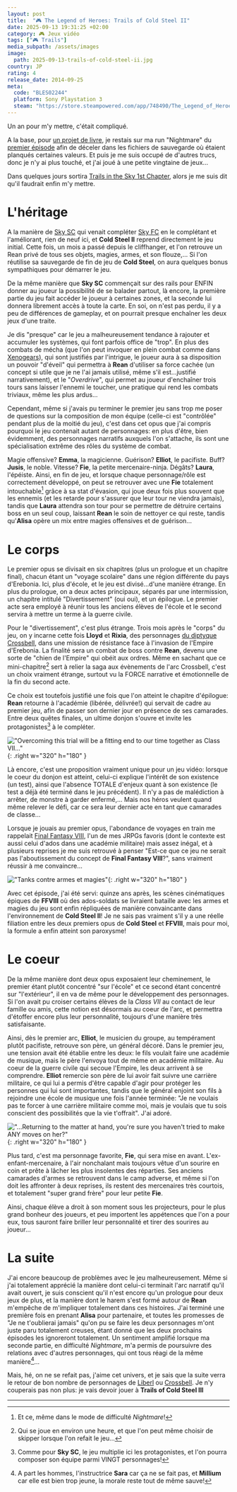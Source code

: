 ```yaml
---
layout: post
title:  "🎮 The Legend of Heroes: Trails of Cold Steel II"
date: 2025-09-13 19:31:25 +02:00
category: 🎮 Jeux vidéo
tags: ["🎮 Trails"]
media_subpath: /assets/images
image:
  path: 2025-09-13-trails-of-cold-steel-ii.jpg
country: JP
rating: 4
release_date: 2014-09-25
meta:
  code: "BLES02244"
  platform: Sony Playstation 3
  steam: "https://store.steampowered.com/app/748490/The_Legend_of_Heroes_Trails_of_Cold_Steel_II/?l=french"
---
```


Un an pour m'y mettre, c'était compliqué.

A la base, pour [un projet de livre](https://reford.dreamleaves.org/), je restais sur ma run "Nightmare" du [premier épisode](/posts/trails-of-cold-steel/) afin de déceler dans les fichiers de sauvegarde où étaient planqués certaines valeurs. Et puis je me suis occupé de d'autres trucs, donc je n'y ai plus touché, et j'ai joué à une petite vingtaine de jeux...

Dans quelques jours sortira [<i class="fab fa-steam"></i> Trails in the Sky 1st Chapter](https://store.steampowered.com/app/3375780/Trails_in_the_Sky_1st_Chapter/), alors je me suis dit qu'il faudrait enfin m'y mettre.

# L'héritage

A la manière de [Sky SC](/posts/trails-sky-sc-evo/) qui venait compléter [Sky FC](/posts/trails-sky-fc-evo/) en le complétant et l'améliorant, rien de neuf ici, et **Cold Steel II** reprend directement le jeu initial. Cette fois, un mois a passé depuis le cliffhanger, et l'on retrouve un Rean privé de tous ses objets, magies, armes, et son flouze,... Si l'on réutilise sa sauvegarde de fin de jeu de **Cold Steel**, on aura quelques bonus sympathiques pour démarrer le jeu.

De la même manière que **Sky SC** commençait sur des rails pour ENFIN donner au joueur la possibilité de se balader partout, là encore, la première partie du jeu fait accéder le joueur à certaines zones, et la seconde lui donnera librement accès à toute la carte. En soi, on n'est pas perdu, il y a peu de différences de gameplay, et on pourrait presque enchaîner les deux jeux d'une traite.

Je dis "presque" car le jeu a malheureusement tendance à rajouter et accumuler les systèmes, qui font parfois office de "trop". En plus des combats de mécha (que l'on peut invoquer en plein combat comme dans [<i class="fab fa-wikipedia-w"></i> Xenogears](https://fr.wikipedia.org/wiki/Xenogears)), qui sont justifiés par l'intrigue, le joueur aura à sa disposition un pouvoir "d'éveil" qui permettra à **Rean** d'utiliser sa force cachée (un concept si utile que je ne l'ai jamais utilisé, même s'il est...justifié narrativement), et le "_Overdrive_", qui permet au joueur d'enchaîner trois tours sans laisser l'ennemi le toucher, une pratique qui rend les combats triviaux, même les plus ardus...

Cependant, même si j'avais pu terminer le premier jeu sans trop me poser de questions sur la composition de mon équipe (celle-ci est "contrôlée" pendant plus de la moitié du jeu), c'est dans cet opus que j'ai compris pourquoi le jeu contenait autant de personnages: en plus d'être, bien évidemment, des personnages narratifs auxquels l'on s'attache, ils sont une spécialisation extrême des rôles du système de combat.

Magie offensive? **Emma**, la magicienne. Guérison? **Elliot**, le pacifiste. Buff? **Jusis**, le noble. Vitesse? **Fie**, la petite mercenaire-ninja. Dégâts? **Laura**, l'épéiste. Ainsi, en fin de jeu, et lorsque chaque personnage/rôle est correctement développé, on peut se retrouver avec une **Fie** totalement intouchable[^2] grâce à sa stat d'évasion, qui joue deux fois plus souvent que les ennemis (et les retarde pour s'assurer que leur tour ne viendra jamais), tandis que **Laura** attendra son tour pour se permettre de détruire certains boss en un seul coup, laissant **Rean** le soin de nettoyer ce qui reste, tandis qu'**Alisa** opère un mix entre magies offensives et de guérison...

# Le corps

Le premier opus se divisait en six chapitres (plus un prologue et un chapitre final), chacun étant un "voyage scolaire" dans une région différente du pays d'Erebonia. Ici, plus d'école, et le jeu est divisé...d'une manière étrange. En plus du prologue, on a deux actes principaux, séparés par une intermission, un chapitre intitulé "Divertissement" (oui oui), et un épilogue. Le premier acte sera employé à réunir tous les anciens élèves de l'école et le second servira à mettre un terme à la guerre civile.

Pour le "divertissement", c'est plus étrange. Trois mois après le "corps" du jeu, on y incarne cette fois **Lloyd** et **Rixia**, des personnages [du diptyque Crossbell](/posts/trails-azure/), dans une mission de résistance face à l'invasion de l'Empire d'Erebonia. La finalité sera un combat de boss contre **Rean**, devenu une sorte de "chien de l'Empire" qui obéit aux ordres. Même en sachant que ce mini-chapitre[^1] sert à relier la saga aux évènements de l'arc Crossbell, c'est un choix vraiment étrange, surtout vu la FORCE narrative et émotionnelle de la fin du second acte.

Ce choix est toutefois justifié une fois que l'on atteint le chapitre d'épilogue: **Rean** retourne à l'académie (libérée, délivrée!) qui servait de cadre au premier jeu, afin de passer son dernier jour en présence de ses camarades. Entre deux quêtes finales, un ultime donjon s'ouvre et invite les protagonistes[^3] à le compléter.

!["Overcoming this trial will be a fitting end to our time together as Class VII..."](2025-09-13-THE_LEGEND_OF_HEROES_TRAILS_OF_COLD_STEEL_II_3.png){: .right w="320" h="180" }

Là encore, c'est une proposition vraiment unique pour un jeu vidéo: lorsque le coeur du donjon est atteint, celui-ci explique l'intérêt de son existence (un test), ainsi que l'absence TOTALE d'enjeux quant à son existence (le test a déjà été terminé dans le jeu précédent). Il n'y a pas de malédiction à arrêter, de monstre à garder enfermé,... Mais nos héros veulent quand même relever le défi, car ce sera leur dernier acte en tant que camarades de classe...

Lorsque je jouais au premier opus, l'abondance de voyages en train me rappelait [<i class="fab fa-wikipedia-w"></i> Final Fantasy VIII](https://fr.wikipedia.org/wiki/Final_Fantasy_VIII), l'un de mes JRPGs favoris (dont le contexte est aussi celui d'ados dans une académie militaire) mais assez inégal, et à plusieurs reprises je me suis retrouvé à penser "Est-ce que ce jeu ne serait pas l'aboutissement du concept de **Final Fantasy VIII**?", sans vraiment réussir à me convaincre...   

!["Tanks contre armes et magies"](2025-09-13-THE_LEGEND_OF_HEROES_TRAILS_OF_COLD_STEEL_II_2_Battle.png){: .right w="320" h="180" }
   
Avec cet épisode, j'ai été servi: quinze ans après, les scènes cinématiques épiques de **FFVIII** où des ados-soldats se livraient bataille avec les armes et magies du jeu sont enfin répliquées de manière convaincante dans l'environnement de **Cold Steel II**! Je ne sais pas vraiment s'il y a une réelle filiation entre les deux premiers opus de **Cold Steel** et **FFVIII**, mais pour moi, la formule a enfin atteint son paroxysme!

# Le coeur

De la même manière dont deux opus exposaient leur cheminement, le premier étant plutôt concentré "sur l'école" et ce second étant concentré sur "l'extérieur", il en va de même pour le développement des personnages. Si l'on avait pu croiser certains élèves de la _Class VII_ au contact de leur famille ou amis, cette notion est désormais au coeur de l'arc, et permettra d'étoffer encore plus leur personnalité, toujours d'une manière très satisfaisante.

Ainsi, dès le premier arc, **Elliot**, le musicien du groupe, au tempérament plutôt pacifiste, retrouve son père, un général décoré. Dans le premier jeu, une tension avait été établie entre les deux: le fils voulait faire une académie de musique, mais le père l'envoya tout de même en académie militaire. Au coeur de la guerre civile qui secoue l'Empire, les deux arrivent à se comprendre. **Elliot** remercie son père de lui avoir fait suivre une carrière militaire, ce qui lui a permis d'être capable d'agir pour protéger les personnes qui lui sont importantes, tandis que le général enjoint son fils à rejoindre une école de musique une fois l'année terminée: "Je ne voulais pas te forcer à une carrière militaire comme moi, mais je voulais que tu sois conscient des possibilités que la vie t'offrait". J'ai adoré.

!["...Returning to the matter at hand, you're sure you haven't tried to make ANY moves on her?"](2025-09-13-THE_LEGEND_OF_HEROES_TRAILS_OF_COLD_STEEL_II_1_Fie.png){: .right w="320" h="180" }

Plus tard, c'est ma personnage favorite, **Fie**, qui sera mise en avant. L'ex-enfant-mercenaire, à l'air nonchalant mais toujours vêtue d'un sourire en coin et prête à lâcher les plus insolentes des réparties. Ses anciens camarades d'armes se retrouvent dans le camp adverse, et même si l'on doit les affronter à deux reprises, ils restent des mercenaires très courtois, et totalement "super grand frère" pour leur petite **Fie**.

Ainsi, chaque élève a droit à son moment sous les projecteurs, pour le plus grand bonheur des joueurs, et peu importent les appétences que l'on a pour eux, tous sauront faire briller leur personnalité et tirer des sourires au joueur...

# La suite

J'ai encore beaucoup de problèmes avec le jeu malheureusement. Même si j'ai totalement apprécié la manière dont celui-ci terminait l'arc narratif qu'il avait ouvert, je suis conscient qu'il n'est encore qu'un prologue pour deux jeux de plus, et la manière dont le harem s'est formé autour de **Rean** m'empêche de m'impliquer totalement dans ces histoires. J'ai terminé une première fois en prenant **Alisa** pour partenaire, et toutes les promesses de "Je ne t'oublierai jamais" qu'on pu se faire les deux personnages m'ont juste paru totalement creuses, étant donné que les deux prochains épisodes les ignoreront totalement. Un sentiment amplifié lorsque ma seconde partie, en difficulté _Nightmare_, m'a permis de poursuivre des relations avec d'autres personnages, qui ont tous réagi de la même manière[^4]...

Mais, hé, on ne se refait pas, j'aime cet univers, et je sais que la suite verra le retour de bon nombre de personnages de [Liberl](/posts/trails-sky-fc-evo/) ou [Crossbell](/posts/trails-zero/). Je n'y couperais pas non plus: je vais devoir jouer à **Trails of Cold Steel III**


***
[^1]: Qui se joue en environ une heure, et que l'on peut même choisir de skipper lorsque l'on refait le jeu...
[^2]: Et ce, même dans le mode de difficulté _Nightmare_!
[^3]: Comme pour **Sky SC**, le jeu multiplie ici les protagonistes, et l'on pourra composer son équipe parmi VINGT personnages!
[^4]: A part les hommes, l'instructrice **Sara** car ça ne se fait pas, et **Millium** car elle est bien trop jeune, la morale reste tout de même sauve!